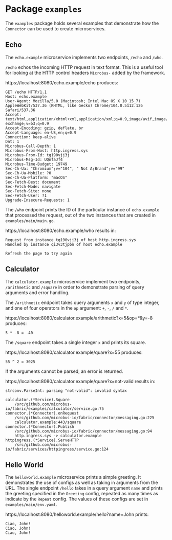 # Package `examples`

The `examples` package holds several examples that demonstrate how the `Connector` can be used to create microservices.

## Echo

The `echo.example` microservice implements two endpoints, `/echo` and `/who`.

`/echo` echos the incoming HTTP request in text format. This is a useful tool for looking at the HTTP control headers `Microbus-` added by the framework.

https://localhost:8080/echo.example/echo produces:
```http
GET /echo HTTP/1.1
Host: echo.example
User-Agent: Mozilla/5.0 (Macintosh; Intel Mac OS X 10_15_7) AppleWebKit/537.36 (KHTML, like Gecko) Chrome/104.0.5112.126 Safari/537.36
Accept: text/html,application/xhtml+xml,application/xml;q=0.9,image/avif,image/webp,image/apng,*/*;q=0.8,application/signed-exchange;v=b3;q=0.9
Accept-Encoding: gzip, deflate, br
Accept-Language: en-US,en;q=0.9
Connection: keep-alive
Dnt: 1
Microbus-Call-Depth: 1
Microbus-From-Host: http.ingress.sys
Microbus-From-Id: tg190vjj3j
Microbus-Msg-Id: UQnfaJf4
Microbus-Time-Budget: 19749
Sec-Ch-Ua: "Chromium";v="104", " Not A;Brand";v="99"
Sec-Ch-Ua-Mobile: ?0
Sec-Ch-Ua-Platform: "macOS"
Sec-Fetch-Dest: document
Sec-Fetch-Mode: navigate
Sec-Fetch-Site: none
Sec-Fetch-User: ?1
Upgrade-Insecure-Requests: 1
```

The `/who` endpoint prints the ID of the particular instance of `echo.example` that processed the request, out of the two instances that are created in `examples/main/main.go`.

https://localhost:8080/echo.example/who results in:

```
Request from instance tg190vjj3j of host http.ingress.sys
Handled by instance qi3v3tjpbn of host echo.example

Refresh the page to try again
```

## Calculator

The `calculator.example` microservice implement two endpoints, `/arithmetic` and `/square` in order to demonstrate parsing of query arguments and error handling.

The `/arithmetic` endpoint takes query arguments `x` and `y` of type integer, and one of four operators in the `op` argument: `+`, `-`, `/` and `*`.

https://localhost:8080/calculator.example/arithmetic?x=5&op=*&y=-8 produces:

```
5 * -8 = -40
```

The `/square` endpoint takes a single integer `x` and prints its square.

https://localhost:8080/calculator.example/quare?x=55 produces:

```
55 ^ 2 = 3025
```

If the arguments cannot be parsed, an error is returned.

https://localhost:8080/calculator.example/quare?x=not-valid results in:

```
strconv.ParseInt: parsing "not-valid": invalid syntax

calculator.(*Service).Square
	/src/github.com/microbus-io/fabric/examples/calculator/service.go:75
connector.(*Connector).onRequest
	/src/github.com/microbus-io/fabric/connector/messaging.go:225
	calculator.example:443/square
connector.(*Connector).Publish
	/src/github.com/microbus-io/fabric/connector/messaging.go:94
	http.ingress.sys -> calculator.example
httpingress.(*Service).ServeHTTP
	/src/github.com/microbus-io/fabric/services/httpingress/service.go:124
```

## Hello World

The `helloworld.example` microservice prints a simple greeting. It demonstrates the use of configs as well as taking in arguments from the URL. The single endpoint `/hello` takes in a query argument `name` and prints the greeting specified in the `Greeting` config, repeated as many times as indicate by the `Repeat` config. The values of these configs are set in `examples/main/env.yaml`.

https://localhost:8080/helloworld.example/hello?name=John prints:

```
Ciao, John!
Ciao, John!
Ciao, John!
```
